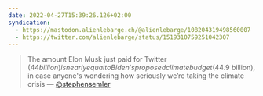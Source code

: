 ```yaml
---
date: 2022-04-27T15:39:26.126+02:00
syndication:
  - https://mastodon.alienlebarge.ch/@alienlebarge/108204319498560007
  - https://twitter.com/alienlebarge/status/1519310759251042307
---
```

> The amount Elon Musk just paid for Twitter ($44 billion) is nearly equal to Biden’s proposed climate budget ($44.9 billion), in case anyone's wondering how seriously we’re taking the climate crisis
> — [@stephensemler](https://twitter.com/stephensemler/status/1518972397277396992)

